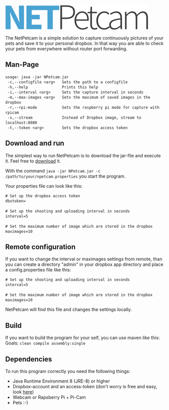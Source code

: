 ![alt-text](https://raw.githubusercontent.com/MilchReis/NetPetcam/master/Logo.png "Logo")

The NetPetcam is a simple solution to capture continuously pictures of your pets and save it to your personal dropbox. In that way you are able to check your pets from everywhere without router port forwarding.

## Man-Page ##

```
usage: java -jar NPetcam.jar
 -c,--configfile <arg>   Sets the path to a configfile
 -h,--help               Prints this help
 -i,--interval <arg>     Sets the capture interval in seconds
 -m,--max-images <arg>   Sets the maximum of saved images in the dropbox
 -r,--rpi-mode           Sets the raspberry pi mode for capture with rpicam
 -s,--stream             Instead of Dropbox image, stream to localhost:8080
 -t,--token <arg>        Sets the dropbox access token
```

## Download and run ##

The simplest way to run NetPetcam is to download the jar-file and execute it. Feel free to [download](https://github.com/Milchreis/NetPetcam/releases) it.

With the command `java -jar NPetcam.jar -c /path/to/your/npetcam.properties` you start the program.

Your properties file can look like this:
```
# Set up the dropbox access token
dbxtoken=

# Set up the shooting and uploading interval in seconds 
interval=5

# Set the maximum number of image which are stored in the dropbox
maximages=10
```

## Remote configuration
If you want to change the interval or maximages settings from remote, than you can create a directory "admin" in your dropbox app directory and place a config.properties file like this:
```
# Set up the shooting and uploading interval in seconds 
interval=5

# Set the maximum number of image which are stored in the dropbox
maximages=10
```
NetPetcam will find this file and changes the settings locally.

## Build
If you want to build the program for your self, you can use maven like this:
Goals: `clean compile assembly:single`

## Dependencies

To run this program correctly you need the following things:

 - Java Runtime Environment 8 (JRE-8) or higher
 - Dropbox-account and an access-token (don't worry is free and easy, look [here](https://blogs.dropbox.com/developers/2014/05/generate-an-access-token-for-your-own-account/))
 - Webcam or Rapsberry Pi + Pi-Cam
 - Pets :-)

